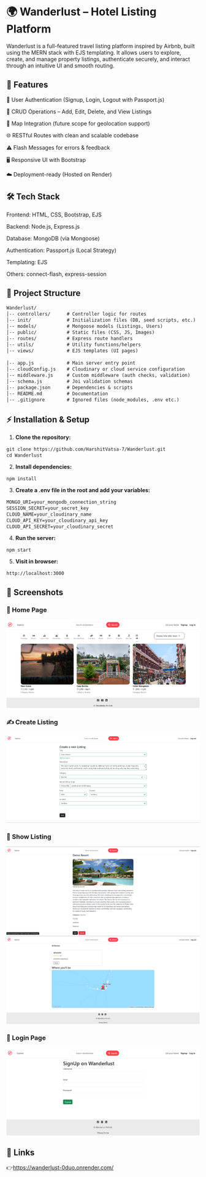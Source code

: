 # 🌍 Wanderlust – Hotel Listing Platform

Wanderlust is a full-featured travel listing platform inspired by Airbnb, built using the MERN stack with EJS templating.
It allows users to explore, create, and manage property listings, authenticate securely, and interact through an intuitive UI and smooth routing.

## 🚀 Features

🔐 User Authentication (Signup, Login, Logout with Passport.js)

📝 CRUD Operations – Add, Edit, Delete, and View Listings

📍 Map Integration (future scope for geolocation support)

🌐 RESTful Routes with clean and scalable codebase

⚠️ Flash Messages for errors & feedback

🖥️ Responsive UI with Bootstrap

☁️ Deployment-ready (Hosted on Render)

## 🛠️ Tech Stack

Frontend: HTML, CSS, Bootstrap, EJS

Backend: Node.js, Express.js

Database: MongoDB (via Mongoose)

Authentication: Passport.js (Local Strategy)

Templating: EJS

Others: connect-flash, express-session

## 📂 Project Structure
```
Wanderlust/
│-- controllers/      # Controller logic for routes
│-- init/             # Initialization files (DB, seed scripts, etc.)
│-- models/           # Mongoose models (Listings, Users)
│-- public/           # Static files (CSS, JS, Images)
│-- routes/           # Express route handlers
│-- utils/            # Utility functions/helpers
│-- views/            # EJS templates (UI pages)

│-- app.js            # Main server entry point
│-- cloudConfig.js    # Cloudinary or cloud service configuration
│-- middleware.js     # Custom middleware (auth checks, validation)
│-- schema.js         # Joi validation schemas
│-- package.json      # Dependencies & scripts
│-- README.md         # Documentation
│-- .gitignore        # Ignored files (node_modules, .env etc.)

```
## ⚡ Installation & Setup
1. **Clone the repository:**
```
git clone https://github.com/HarshitVatsa-7/Wanderlust.git
cd Wanderlust
```
2. **Install dependencies:**
```
npm install
```
3. **Create a .env file in the root and add your variables:**
```
MONGO_URI=your_mongodb_connection_string
SESSION_SECRET=your_secret_key
CLOUD_NAME=your_cloudinary_name
CLOUD_API_KEY=your_cloudinary_api_key
CLOUD_API_SECRET=your_cloudinary_secret
```
4. **Run the server:**
```
npm start
```
5. **Visit in browser:**
```
http://localhost:3000
```
## 📸 Screenshots
### 🏡 Home Page  
![Home Page](wanderlust_images/1.png)  
### ✍️ Create Listing
![Create Listing](wanderlust_images/2.png)
### 🏨 Show Listing  
![Show Listing](wanderlust_images/3.png)
![Show Listing](wanderlust_images/4.png)
### 🔐 Login Page  
![Login Page](wanderlust_images/5.png)  
## 🔗 Links
👉https://wanderlust-0duo.onrender.com/
